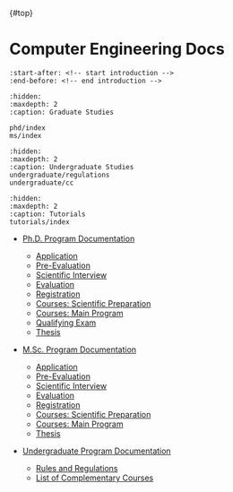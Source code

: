 {#top}
# Computer Engineering Docs

```{include} ../README.md
:start-after: <!-- start introduction -->
:end-before: <!-- end introduction -->
```
```{toctree}
:hidden:
:maxdepth: 2
:caption: Graduate Studies

phd/index
ms/index
```

```{toctree}
:hidden:
:maxdepth: 2
:caption: Undergraduate Studies
undergraduate/regulations
undergraduate/cc
```

```{toctree}
:hidden:
:maxdepth: 2
:caption: Tutorials
tutorials/index
```

- [Ph.D. Program Documentation](phd/index.md)
    - [Application](phd/index.md/#application)
    - [Pre-Evaluation](phd/index.md/#pre-evaluation)
    - [Scientific Interview](phd/index.md/#scientific-interview)
    - [Evaluation](phd/index.md/#evaluation)
    - [Registration](phd/index.md/#registration)
    - [Courses: Scientific Preparation](phd/index.md/#courses-scientific-prep)
    - [Courses: Main Program](phd/index.md/#courses-main-program)
    - [Qualifying Exam](phd/index.md/#qualifying-exam)
    - [Thesis](phd/index.md/#phd-thesis)

- [M.Sc. Program Documentation](ms/index.md)
    - [Application](ms/index.md/#application)
    - [Pre-Evaluation](ms/index.md/#pre-evaluation)
    - [Scientific Interview](ms/index.md/#scientific-interview)
    - [Evaluation](ms/index.md/#evaluation)
    - [Registration](ms/index.md/#registration)
    - [Courses: Scientific Preparation](ms/index.md/#courses-scientific-prep)
    - [Courses: Main Program](ms/index.md/#courses-main-program)
    - [Thesis](ms/index.md/#ms-thesis)

- [Undergraduate Program Documentation]()
    - [Rules and Regulations](undergraduate/regulations)
    - [List of Complementary Courses](undergraduate/cc)


